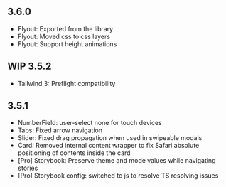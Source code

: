 ## 3.6.0

- Flyout: Exported from the library
- Flyout: Moved css to css layers
- Flyout: Support height animations

## WIP 3.5.2

- Tailwind 3: Preflight compatibility

## 3.5.1

- NumberField: user-select none for touch devices
- Tabs: Fixed arrow navigation
- Slider: Fixed drag propagation when used in swipeable modals
- Card: Removed internal content wrapper to fix Safari absolute positioning of contents inside the card
- [Pro] Storybook: Preserve theme and mode values while navigating stories
- [Pro] Storybook config: switched to js to resolve TS resolving issues
